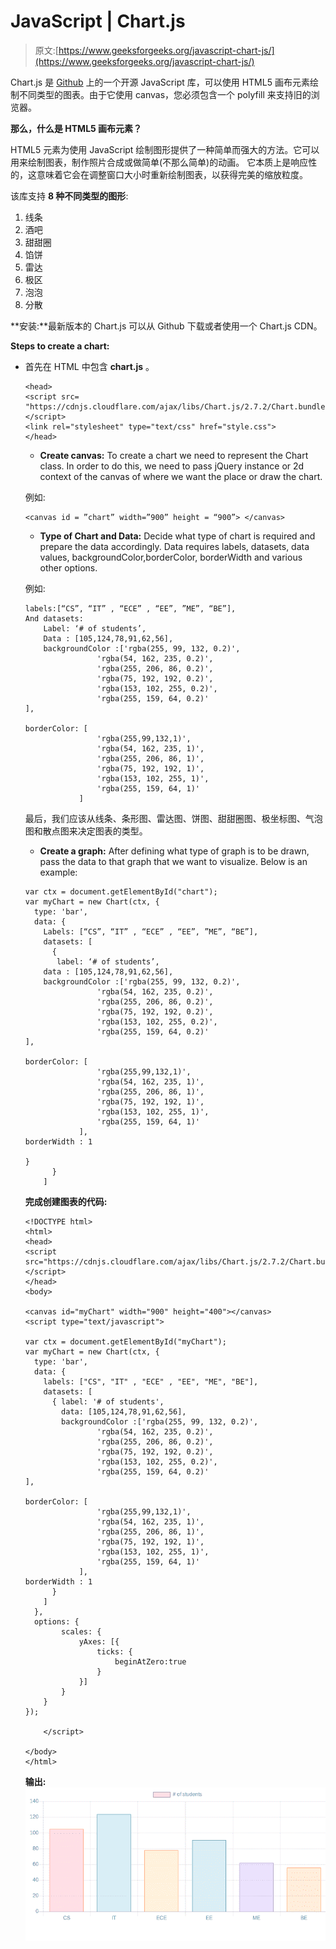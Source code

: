 # JavaScript | Chart.js

> 原文:[https://www.geeksforgeeks.org/javascript-chart-js/](https://www.geeksforgeeks.org/javascript-chart-js/)

Chart.js 是 [Github](https://github.com/chartjs/Chart.js) 上的一个开源 JavaScript 库，可以使用 HTML5 画布元素绘制不同类型的图表。由于它使用 canvas，您必须包含一个 polyfill 来支持旧的浏览器。

**那么，什么是 HTML5 画布元素？**

HTML5 元素为使用 JavaScript 绘制图形提供了一种简单而强大的方法。它可以用来绘制图表，制作照片合成或做简单(不那么简单)的动画。
它本质上是响应性的，这意味着它会在调整窗口大小时重新绘制图表，以获得完美的缩放粒度。

该库支持 **8 种不同类型的图形**:

1.  线条
2.  酒吧
3.  甜甜圈
4.  馅饼
5.  雷达
6.  极区
7.  泡泡
8.  分散

**安装:**最新版本的 Chart.js 可以从 Github 下载或者使用一个 Chart.js CDN。

**Steps to create a chart:**

*   首先在 HTML 中包含 **chart.js** 。

    ```
    <head>
    <script src=
    "https://cdnjs.cloudflare.com/ajax/libs/Chart.js/2.7.2/Chart.bundle.js">
    </script>
    <link rel="stylesheet" type="text/css" href="style.css">
    </head>
    ```

    *   **Create canvas:** To create a chart we need to represent the Chart class. In order to do this, we need to pass jQuery instance or 2d context of the canvas of where we want the place or draw the chart.

    例如:

    ```
    <canvas id = ”chart” width=”900” height = “900”> </canvas>
    ```

    *   **Type of Chart and Data:** Decide what type of chart is required and prepare the data accordingly. Data requires labels, datasets, data values, backgroundColor,borderColor, borderWidth and various other options.

    例如:

    ```
    labels:[“CS”, “IT” , “ECE” , “EE”, ”ME”, “BE”],
    And datasets: 
        Label: ‘# of students’,
        Data : [105,124,78,91,62,56],
        backgroundColor :['rgba(255, 99, 132, 0.2)',
                    'rgba(54, 162, 235, 0.2)',
                    'rgba(255, 206, 86, 0.2)',
                    'rgba(75, 192, 192, 0.2)',
                    'rgba(153, 102, 255, 0.2)',
                    'rgba(255, 159, 64, 0.2)'
    ],

    borderColor: [
                    'rgba(255,99,132,1)',
                    'rgba(54, 162, 235, 1)',
                    'rgba(255, 206, 86, 1)',
                    'rgba(75, 192, 192, 1)',
                    'rgba(153, 102, 255, 1)',
                    'rgba(255, 159, 64, 1)'
                ]
    ```

    最后，我们应该从线条、条形图、雷达图、饼图、甜甜圈图、极坐标图、气泡图和散点图来决定图表的类型。

    *   **Create a graph:** After defining what type of graph is to be drawn, pass the data to that graph that we want to visualize. Below is an example:

    ```
    var ctx = document.getElementById("chart");
    var myChart = new Chart(ctx, {
      type: 'bar',
      data: {
        Labels: [“CS”, “IT” , “ECE” , “EE”, ”ME”, “BE”],
        datasets: [
          {
           label: ‘# of students’,
        data : [105,124,78,91,62,56],
        backgroundColor :['rgba(255, 99, 132, 0.2)',
                    'rgba(54, 162, 235, 0.2)',
                    'rgba(255, 206, 86, 0.2)',
                    'rgba(75, 192, 192, 0.2)',
                    'rgba(153, 102, 255, 0.2)',
                    'rgba(255, 159, 64, 0.2)'
    ],

    borderColor: [
                    'rgba(255,99,132,1)',
                    'rgba(54, 162, 235, 1)',
                    'rgba(255, 206, 86, 1)',
                    'rgba(75, 192, 192, 1)',
                    'rgba(153, 102, 255, 1)',
                    'rgba(255, 159, 64, 1)'
                ],
    borderWidth : 1

    }
          }
        ]
    ```

    **完成创建图表的代码:**

    ```
    <!DOCTYPE html>
    <html>
    <head>
    <script 
    src="https://cdnjs.cloudflare.com/ajax/libs/Chart.js/2.7.2/Chart.bundle.js">
    </script>
    </head>
    <body>

    <canvas id="myChart" width="900" height="400"></canvas>
    <script type="text/javascript">

    var ctx = document.getElementById("myChart");
    var myChart = new Chart(ctx, {
      type: 'bar',
      data: {
        labels: ["CS", "IT" , "ECE" , "EE", "ME", "BE"],
        datasets: [
          { label: '# of students',
            data: [105,124,78,91,62,56],
            backgroundColor :['rgba(255, 99, 132, 0.2)',
                    'rgba(54, 162, 235, 0.2)',
                    'rgba(255, 206, 86, 0.2)',
                    'rgba(75, 192, 192, 0.2)',
                    'rgba(153, 102, 255, 0.2)',
                    'rgba(255, 159, 64, 0.2)'
    ],

    borderColor: [
                    'rgba(255,99,132,1)',
                    'rgba(54, 162, 235, 1)',
                    'rgba(255, 206, 86, 1)',
                    'rgba(75, 192, 192, 1)',
                    'rgba(153, 102, 255, 1)',
                    'rgba(255, 159, 64, 1)'
                ],
    borderWidth : 1
          }
        ]
      },
      options: {
            scales: {
                yAxes: [{
                    ticks: {
                        beginAtZero:true
                    }
                }]
            }
        }
    });

        </script>

    </body>
    </html>
    ```

    **输出:**
    ![](img/dc6aac184d04f308d5391c29d9af2cd8.png)
